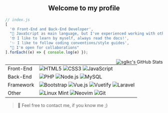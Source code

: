 <h2 align="center">Welcome to my profile</h2>

```javascript
// index.js
[
  '🌐 Front-End and Back-End Developer',
  "💛 JavaScript as main language, but I've experienced working with other languages too",
  '🤓 I like to learn by myself, always read the docs!',
  '✨ I like to follow coding conventions/style guides',
  "🎉 I'm open for collaborations"
].forEach((e) => { console.log(e) });
```

<img align="right" alt="sglkc's GitHub Stats" src="https://github-readme-stats.vercel.app/api/top-langs/?username=sglkc&layout=compact&langs_count=6&theme=tokyonight&border_color=30363d">
<table>
	<tr>
		<td>Front-End</td>
		<td>
			<img alt="HTML5" src="https://img.shields.io/badge/HTML5-E34F26.svg?style=flat&logo=HTML5&logoColor=white">
			<img alt="CSS3" src="https://img.shields.io/badge/CSS3-1572B6.svg?style=flat&logo=CSS3&logoColor=white">
			<img alt="JavaScript" src="https://img.shields.io/badge/JavaScript-F7DF1E.svg?style=flat&logo=JavaScript&logoColor=black">
		</td>
	</tr>
	<tr>
		<td>Back-End</td>
		<td>
			<img alt="PHP" src="https://img.shields.io/badge/PHP-777BB4.svg?style=flat&logo=PHP&logoColor=white">
			<img alt="Node.js" src="https://img.shields.io/badge/Node.js-339933.svg?style=flat&logo=nodedotjs&logoColor=white">
			<img alt="MySQL" src="https://img.shields.io/badge/MySQL-4479A1.svg?style=flat&logo=MySQL&logoColor=white">
		</td>
	</tr>
	<tr>
		<td>Framework</td>
		<td>
			<img alt="Bootstrap" src="https://img.shields.io/badge/Bootstrap-7952B3.svg?style=flat&logo=Bootstrap&logoColor=white">
			<img alt="Vue.js" src="https://img.shields.io/badge/Vue.js-4FC08D.svg?style=flat&logo=vuedotjs&logoColor=white">
			<img alt="Vuetify" src="https://img.shields.io/badge/Vuetify-1867C0.svg?style=flat&logo=Vuetify&logoColor=white">
			<img alt="Laravel" src="https://img.shields.io/badge/Laravel-FF2D20.svg?style=flat&logo=Laravel&logoColor=white">
		</td>
	</tr>
	<tr>
		<td>Other</td>
		<td>
			<img alt="Linux Mint" src="https://img.shields.io/badge/Linux%20Mint-87CF3E.svg?style=flat&logo=Linux-Mint&logoColor=white">
			<img alt="Neovim" src="https://img.shields.io/badge/Neovim-57A143.svg?style=flat&logo=Neovim&logoColor=white">
			<img alt="Git" src="https://img.shields.io/badge/Git-F05032.svg?style=flat&logo=Git&logoColor=white">
		</td>
	</tr>
</table>

> 💌 Feel free to contact me, if you know me ;)
